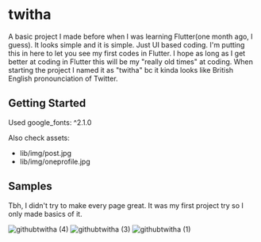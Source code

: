 # twitha

A basic project I made before when I was learning Flutter(one month ago, I guess). It looks simple and it is simple. Just UI based coding.
I'm putting this in here to let you see my first codes in Flutter. I hope as long as I get better at coding in Flutter this will be my "really old times" at coding.
When starting the project I named it as "twitha" bc it kinda looks like British English pronounciation of Twitter.
 
## Getting Started

Used  google_fonts: ^2.1.0

Also check assets:
 - lib/img/post.jpg
 - lib/img/oneprofile.jpg

## Samples

Tbh, I didn't try to make every page great. It was my first project try so I only made basics of it. 

 ![githubtwitha (4)](https://user-images.githubusercontent.com/48176173/136194398-ae0e2676-1e09-4ac4-8cff-cf50e10a84a4.jpeg)
![githubtwitha (3)](https://user-images.githubusercontent.com/48176173/136194432-e4ed697a-1739-4c1f-b8a5-7de9ce25789a.jpeg)
![githubtwitha (1)](https://user-images.githubusercontent.com/48176173/136194435-3ea3b405-cf4b-4965-9539-aa04350fcde8.jpeg)
